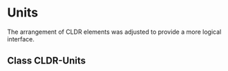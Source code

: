 # Units

The arrangement of CLDR elements was adjusted to provide a more logical interface.

## Class **CLDR-Units**

